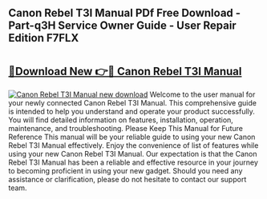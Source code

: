 ## Canon Rebel T3I Manual PDf Free Download - Part-q3H Service Owner Guide - User Repair Edition F7FLX

# <h2><a href="http://bc16143.oget.top/?id=Canon+Rebel+T3I+Manual">🔗Download New 👉🔴 Canon Rebel T3I Manual</a></h2>

[![Canon Rebel T3I Manual new download](https://i.imgur.com/5g1atiW.png)](http://bc16143.oget.top/?id=Canon+Rebel+T3I+Manual)
Welcome to the user manual for your newly connected Canon Rebel T3I Manual. This comprehensive guide is intended to help you understand and operate your product successfully. You will find detailed information on features, installation, operation, maintenance, and troubleshooting. Please Keep This Manual for Future Reference This manual will be your reliable guide to using your new Canon Rebel T3I Manual effectively. Enjoy the convenience of list of features while using your new Canon Rebel T3I Manual. Our expectation is that the Canon Rebel T3I Manual has been a reliable and effective resource in your journey to becoming proficient in using your new gadget. Should you need any assistance or clarification, please do not hesitate to contact our support team.
